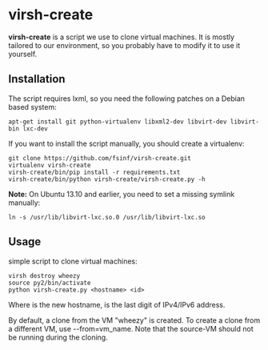 virsh-create
============

**virsh-create** is a script we use to clone virtual machines. It is mostly tailored to our
environment, so you probably have to modify it to use it yourself.

Installation
------------

The script requires lxml, so you need the following patches on a Debian based system:

    apt-get install git python-virtualenv libxml2-dev libvirt-dev libvirt-bin lxc-dev

If you want to install the script manually, you should create a virtualenv:

    git clone https://github.com/fsinf/virsh-create.git
    virtualenv virsh-create
    virsh-create/bin/pip install -r requirements.txt
    virsh-create/bin/python virsh-create/virsh-create.py -h

**Note:** On Ubuntu 13.10 and earlier, you need to set a missing symlink manually:

    ln -s /usr/lib/libvirt-lxc.so.0 /usr/lib/libvirt-lxc.so

Usage 
-----

simple script to clone virtual machines:

    virsh destroy wheezy
    source py2/bin/activate
    python virsh-create.py <hostname> <id>

Where <hostname> is the new hostname, <id> is the last digit of IPv4/IPv6 address. 

By default, a clone from the VM "wheezy" is created. To create a clone from a
different VM, use --from=vm_name. Note that the source-VM should not be
running during the cloning.
